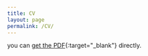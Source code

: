 ```yaml
---
title: CV
layout: page
permalink: /CV/
---
```

you can [get the PDF]({{shivyucel.github.io}}/static/ML.pdf){:target="_blank"} directly.

